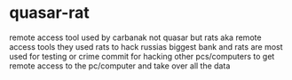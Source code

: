 # quasar-rat
remote access tool used by carbanak not quasar but rats aka remote access tools they used rats to hack russias biggest bank and rats are most used for testing or crime commit for hacking other pcs/computers to get remote access to the pc/computer and take over all the data
